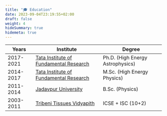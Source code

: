 ```yaml
---
title: "🎓️ Education"
date: 2023-09-04T23:19:55+02:00
draft: false
weight: 4
hideSummary: true
hidemeta: true
---
```


| Years     | Institute                              | Degree                           |
| --------- | -------------------------------------- | -------------------------------- |
| 2017-2021 | [Tata Institute of Fundamental Research](https://www.tifr.res.in/) | Ph.D. (High Energy Astrophysics) |
| 2014-2017 | [Tata Institute of Fundamental Research](https://www.tifr.res.in/) | M.Sc. (High Energy Physics)      |
| 2011-2014 | [Jadavpur University](https://jadavpuruniversity.in/)                    | B.Sc. (Physics)                  |
| 2003-2011 | [Tribeni Tissues Vidyapith](https://tribenitissuesvidyapith.com/)              | ICSE + ISC (10+2)                | 